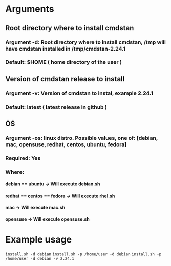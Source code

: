 # Arguments

## Root directory where to install cmdstan
### Argument -d: Root directory where to install cmdstan, /tmp will have cmdstan installed in /tmp/cmdstan-2.24.1
### Default: $HOME ( home directory of the user )

## Version of cmdstan release to install
### Argument -v: Version of cmdstan to instal, example 2.24.1
### Default: latest ( latest release in github )

## OS
### Argument -os: linux distro. Possible values, one of: [debian, mac, opensuse, redhat, centos, ubuntu, fedora] 
### Required: Yes 
### Where: 
#### debian == ubuntu -> Will execute debian.sh 
#### redhat == centos == fedora -> Will execute rhel.sh 
#### mac -> Will execute mac.sh 
#### opensuse -> Will execute opensuse.sh 

# Example usage

`install.sh -d debian`
`install.sh -p /home/user -d debian`
`install.sh -p /home/user -d debian -v 2.24.1`